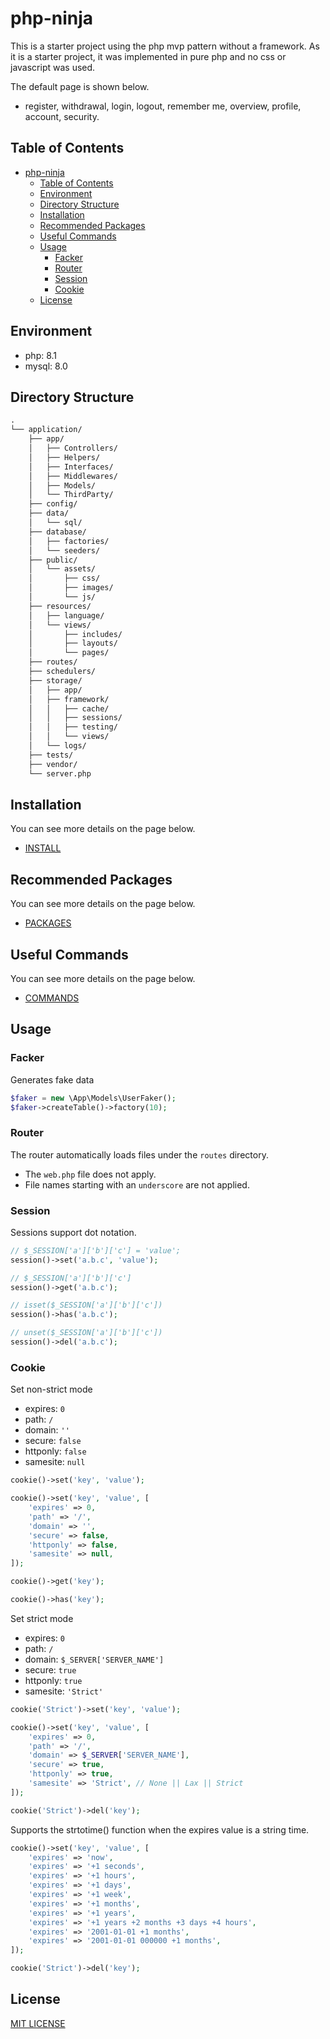 # php-ninja

This is a starter project using the php mvp pattern without a framework. As it is a starter project, it was implemented in pure php and no css or javascript was used.

The default page is shown below.

- register, withdrawal, login, logout, remember me, overview, profile, account, security.

## Table of Contents

- [php-ninja](#php-ninja)
  - [Table of Contents](#table-of-contents)
  - [Environment](#environment)
  - [Directory Structure](#directory-structure)
  - [Installation](#installation)
  - [Recommended Packages](#recommended-packages)
  - [Useful Commands](#useful-commands)
  - [Usage](#usage)
    - [Facker](#facker)
    - [Router](#router)
    - [Session](#session)
    - [Cookie](#cookie)
  - [License](#license)

## Environment

- php: 8.1
- mysql: 8.0

## Directory Structure

```txt
.
└── application/
    ├── app/
    │   ├── Controllers/
    │   ├── Helpers/
    │   ├── Interfaces/
    │   ├── Middlewares/
    │   ├── Models/
    │   └── ThirdParty/
    ├── config/
    ├── data/
    │   └── sql/
    ├── database/
    │   ├── factories/
    │   └── seeders/
    ├── public/
    │   └── assets/
    │       ├── css/
    │       ├── images/
    │       └── js/
    ├── resources/
    │   ├── language/
    │   └── views/
    │       ├── includes/
    │       ├── layouts/
    │       └── pages/
    ├── routes/
    ├── schedulers/
    ├── storage/
    │   ├── app/
    │   ├── framework/
    │   │   ├── cache/
    │   │   ├── sessions/
    │   │   ├── testing/
    │   │   └── views/
    │   └── logs/
    ├── tests/
    ├── vendor/
    └── server.php
```

## Installation

You can see more details on the page below.

- [INSTALL](INSTALL.md) 

## Recommended Packages

You can see more details on the page below.

- [PACKAGES](PACKAGES.md)

## Useful Commands

You can see more details on the page below.

- [COMMANDS](COMMANDS.md)

## Usage

### Facker

Generates fake data

```php
$faker = new \App\Models\UserFaker();
$faker->createTable()->factory(10);
```

### Router

The router automatically loads files under the `routes` directory. 

- The `web.php` file does not apply.
- File names starting with an `underscore` are not applied.

### Session

Sessions support dot notation.

```php
// $_SESSION['a']['b']['c'] = 'value';
session()->set('a.b.c', 'value');
```

```php
// $_SESSION['a']['b']['c']
session()->get('a.b.c');
```

```php
// isset($_SESSION['a']['b']['c'])
session()->has('a.b.c');
```

```php
// unset($_SESSION['a']['b']['c'])
session()->del('a.b.c');
```

### Cookie

Set non-strict mode

- expires: `0`
- path: `/`
- domain: `''`
- secure: `false`
- httponly: `false`
- samesite: `null`

```php
cookie()->set('key', 'value');
```

```php
cookie()->set('key', 'value', [
    'expires' => 0,
    'path' => '/',
    'domain' => '',
    'secure' => false,
    'httponly' => false,
    'samesite' => null,
]);
```

```php
cookie()->get('key');
```

```php
cookie()->has('key');
```

Set strict mode

- expires: `0`
- path: `/`
- domain: `$_SERVER['SERVER_NAME']`
- secure: `true`
- httponly: `true`
- samesite: `'Strict'`

```php
cookie('Strict')->set('key', 'value');
```

```php
cookie()->set('key', 'value', [
    'expires' => 0,
    'path' => '/',
    'domain' => $_SERVER['SERVER_NAME'],
    'secure' => true,
    'httponly' => true,
    'samesite' => 'Strict', // None || Lax || Strict
]);
```

```php
cookie('Strict')->del('key');
```

Supports the strtotime() function when the expires value is a string time.

```php
cookie()->set('key', 'value', [
    'expires' => 'now',
    'expires' => '+1 seconds',
    'expires' => '+1 hours',
    'expires' => '+1 days',
    'expires' => '+1 week',
    'expires' => '+1 months',
    'expires' => '+1 years',
    'expires' => '+1 years +2 months +3 days +4 hours',
    'expires' => '2001-01-01 +1 months',
    'expires' => '2001-01-01 000000 +1 months',
]);
```

```php
cookie('Strict')->del('key');
```

## License

[MIT LICENSE](LICENSE)
